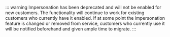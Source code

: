 ::: warning
Impersonation has been deprecated and will not be enabled for new customers. The functionality will continue to work for existing customers who currently have it enabled. If at some point the impersonation feature is changed or removed from service, customers who currently use it will be notified beforehand and given ample time to migrate.
:::

